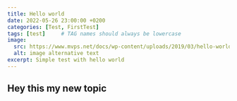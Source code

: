 ```yaml
---
title: Hello world
date: 2022-05-26 23:00:00 +0200
categories: [Test, FirstTest]
tags: [test]     # TAG names should always be lowercase
image:
  src: https://www.mvps.net/docs/wp-content/uploads/2019/03/hello-world.png
  alt: image alternative text
excerpt: Simple test with hello world
---
```


## Hey this my new topic

